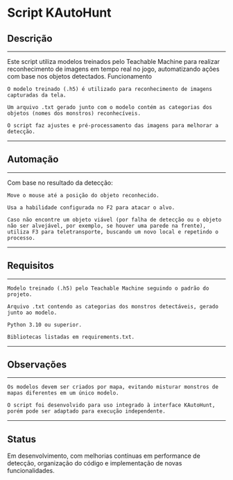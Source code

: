 # Script KAutoHunt
## Descrição
---
Este script utiliza modelos treinados pelo Teachable Machine para realizar reconhecimento de imagens em tempo real no jogo, automatizando ações com base nos objetos detectados.
Funcionamento

    O modelo treinado (.h5) é utilizado para reconhecimento de imagens capturadas da tela.

    Um arquivo .txt gerado junto com o modelo contém as categorias dos objetos (nomes dos monstros) reconhecíveis.

    O script faz ajustes e pré-processamento das imagens para melhorar a detecção.
---
## Automação
---
Com base no resultado da detecção:

    Move o mouse até a posição do objeto reconhecido.

    Usa a habilidade configurada no F2 para atacar o alvo.

    Caso não encontre um objeto viável (por falha de detecção ou o objeto não ser alvejável, por exemplo, se houver uma parede na frente), utiliza F3 para teletransporte, buscando um novo local e repetindo o processo.
---
## Requisitos
---
    Modelo treinado (.h5) pelo Teachable Machine seguindo o padrão do projeto.

    Arquivo .txt contendo as categorias dos monstros detectáveis, gerado junto ao modelo.

    Python 3.10 ou superior.

    Bibliotecas listadas em requirements.txt.
---
## Observações
---
    Os modelos devem ser criados por mapa, evitando misturar monstros de mapas diferentes em um único modelo.

    O script foi desenvolvido para uso integrado à interface KAutoHunt, porém pode ser adaptado para execução independente.
---
## Status

Em desenvolvimento, com melhorias contínuas em performance de detecção, organização do código e implementação de novas funcionalidades.
